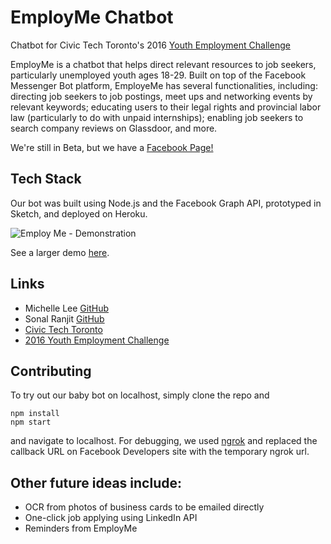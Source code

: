 # EmployMe Chatbot

Chatbot for Civic Tech Toronto's 2016 [Youth Employment Challenge](http://civictech.ca/2016/10/12/announcing-youth-employment-civic-tech-challenge/)

EmployMe is a chatbot that helps direct relevant resources to job seekers, particularly unemployed youth ages 18-29. Built on top of the Facebook Messenger Bot platform, EmployeMe has several functionalities, including: directing job seekers to job postings, meet ups and networking events by relevant keywords; educating users to their legal rights and provincial labor law (particularly to do with unpaid internships); enabling job seekers to search company reviews on Glassdoor, and more.

We're still in Beta, but we have a [Facebook Page!](https://www.facebook.com/employmechatbot/)

## Tech Stack

Our bot was built using Node.js and the Facebook Graph API, prototyped in Sketch, and deployed on Heroku.

![Employ Me - Demonstration](http://i.makeagif.com/media/11-28-2016/Mp9LDd.gif)

See a larger demo [here](https://youtu.be/ruEWwD40Pi8).

## Links

- Michelle Lee [GitHub](http://github.com/mi-lee)
- Sonal Ranjit [GitHub](https://github.com/sonalranjit)
- [Civic Tech Toronto](http://civictech.ca/)
- [2016 Youth Employment Challenge](http://civictech.ca/2016/10/12/announcing-youth-employment-civic-tech-challenge/)

## Contributing

To try out our baby bot on localhost, simply clone the repo and

```
npm install
npm start
```

and navigate to localhost. For debugging, we used [ngrok](https://ngrok.com/) and replaced the callback URL on Facebook Developers site with the temporary ngrok url.

## Other future ideas include:

- OCR from photos of business cards to be emailed directly
- One-click job applying using LinkedIn API
- Reminders from EmployMe
